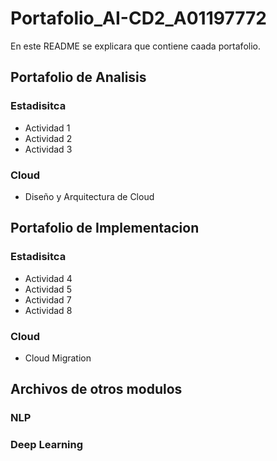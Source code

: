 # Portafolio_AI-CD2_A01197772

En este README se explicara que contiene caada portafolio.

## Portafolio de Analisis
### Estadisitca
* Actividad 1
* Actividad 2
* Actividad 3
### Cloud
* Diseño y Arquitectura de Cloud

## Portafolio de Implementacion
### Estadisitca
* Actividad 4
* Actividad 5
* Actividad 7
* Actividad 8

### Cloud
* Cloud Migration

## Archivos de otros modulos

### NLP

### Deep Learning

